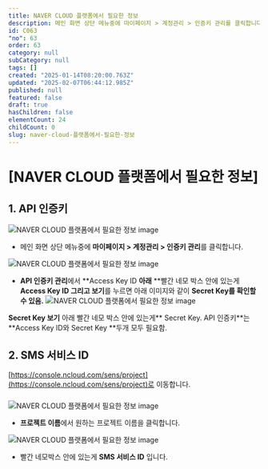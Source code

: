 ```yaml
---
title: NAVER CLOUD 플랫폼에서 필요한 정보
description: 메인 화면 상단 메뉴중에 마이페이지 > 계정관리 > 인증키 관리를 클릭합니다. API 인증키 관리에서 Access Key ID 아래 빨간 네모 박스 안에 있는게 Access Key ID 그리고 보기를 누르면 아래 이미지와 같이 Secret Key를 확인할 수 있음.
id: C063
"no": 63
order: 63
category: null
subCategory: null
tags: []
created: "2025-01-14T08:20:00.763Z"
updated: "2025-02-07T06:44:12.985Z"
published: null
featured: false
draft: true
hasChildren: false
elementCount: 24
childCount: 0
slug: naver-cloud-플랫폼에서-필요한-정보
---
```


# [NAVER CLOUD 플랫폼에서 필요한 정보]



## 1. API 인증키



![NAVER CLOUD 플랫폼에서 필요한 정보 image](https://image.lemoncloud.io/c6c792b9-9207-4478-9a60-552edd619e62)

- 메인 화면 상단 메뉴중에 **마이페이지 > 계정관리 > 인증키 관리**를 클릭합니다.


![NAVER CLOUD 플랫폼에서 필요한 정보 image](https://image.lemoncloud.io/24bf2fb5-1d16-4495-ba05-2f37f6ff89f0)

- **API 인증키 관리**에서 **Access Key ID **아래** **빨간 네모 박스 안에 있는게 **Access Key ID **그리고** 보기**를 누르면 아래 이미지와 같이 **Secret Key를 확인할 수 있음.**
![NAVER CLOUD 플랫폼에서 필요한 정보 image](https://image.lemoncloud.io/7d2caa9f-32be-4105-96be-ca981d856c33)

**Secret Key 보기** 아래 빨간 네모 박스 안에 있는게** Secret Key.  API 인증키**는 **Access Key ID와 Secret Key **두개 모두 필요함.



## 2. SMS 서비스 ID



[https://console.ncloud.com/sens/project](https://console.ncloud.com/sens/project)로 이동합니다.

### 

![NAVER CLOUD 플랫폼에서 필요한 정보 image](https://image.lemoncloud.io/6a2222d3-7164-4795-a13c-4f97547fa6af)

- **프로젝트 이름**에서 원하는 프로젝트 이름을 클릭합니다.


![NAVER CLOUD 플랫폼에서 필요한 정보 image](https://image.lemoncloud.io/6ad2c4be-00f6-4647-b9cf-bcc41d963995)

- 빨간 네모박스 안에 있는게 **SMS 서비스 ID** 입니다.
